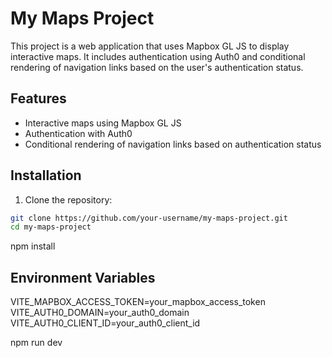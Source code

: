 # My Maps Project

This project is a web application that uses Mapbox GL JS to display interactive maps. It includes authentication using Auth0 and conditional rendering of navigation links based on the user's authentication status.

## Features

- Interactive maps using Mapbox GL JS
- Authentication with Auth0
- Conditional rendering of navigation links based on authentication status

## Installation

1. Clone the repository:

```sh
git clone https://github.com/your-username/my-maps-project.git
cd my-maps-project

```

npm install

## Environment Variables

VITE_MAPBOX_ACCESS_TOKEN=your_mapbox_access_token
VITE_AUTH0_DOMAIN=your_auth0_domain
VITE_AUTH0_CLIENT_ID=your_auth0_client_id

npm run dev
